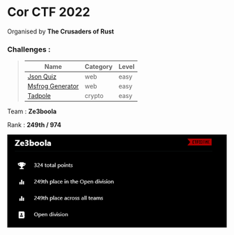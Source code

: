 # Cor CTF 2022 
Organised by **The Crusaders of Rust**

### Challenges  :
> | Name        | Category    | Level |
> | ----------- | ----------- | ------- |
> | [Json Quiz](./Web/README.md#super-secure-requests-forwarder) | web |easy |
> | [Msfrog Generator](./Web/README.md#super-secure-requests-forwarder) | web |easy |
> | [Tadpole](./Crypto/README.md#super-secure-requests-forwarder) | crypto |easy |



Team : **Ze3boola**

Rank : **249th / 974**

<center><img src="images/rank.png"></center>
 
</br>